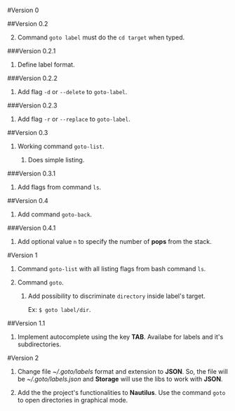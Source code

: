 #Version 0


##Version 0.2

2. Command `goto label` must do the `cd target` when typed.

###Version 0.2.1

1. Define label format.

###Version 0.2.2

1. Add flag `-d` or `--delete` to `goto-label`.

###Version 0.2.3

1. Add flag `-r` or `--replace` to `goto-label`.


##Version 0.3

1. Working command `goto-list`.

    1. Does simple listing.

###Version 0.3.1

1. Add flags from command `ls`.


##Version 0.4

1. Add command `goto-back`.

###Version 0.4.1

1. Add optional value `n` to specify the number of **pops** from the stack.



#Version 1

1. Command `goto-list` with all listing flags from bash command `ls`.

2. Command `goto`.

    1. Add possibility to discriminate `directory` inside label's target.

        Ex: `$ goto label/dir`.

##Version 1.1

1. Implement autocomplete using the key **TAB**. Availabe for labels and it's subdirectories.



#Version 2

1. Change file *~/.goto/labels* format and extension to **JSON**. So, the file will be *~/.goto/labels.json* and **Storage** will use the libs to work with **JSON**.

2. Add the the project's functionalities to **Nautilus**. Use the command `goto` to open directories in graphical mode.
